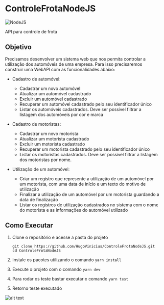 # ControleFrotaNodeJS

![NodeJS](https://img.shields.io/badge/node.js-6DA55F?style=for-the-badge&logo=node.js&logoColor=white)

API para controle de frota

## Objetivo

Precisamos desenvolver um sistema web que nos permita controlar a utilização dos automóveis
de uma empresa. Para isso precisaremos construir uma WebAPI com as funcionalidades abaixo:

- Cadastro de automóvel:
  - Cadastrar um novo automóvel
  - Atualizar um automóvel cadastrado
  - Excluir um automóvel cadastrado
  - Recuperar um automóvel cadastrado pelo seu identificador único
  - Listar os automóveis cadastrados. Deve ser possível filtrar a listagem dos
automóveis por cor e marca

- Cadastro de motoristas:
  - Cadastrar um novo motorista
  - Atualizar um motorista cadastrado
  - Excluir um motorista cadastrado
  - Recuperar um motorista cadastrado pelo seu identificador único
  - Listar os motoristas cadastrados. Deve ser possível filtrar a listagem dos
motoristas por nome.

- Utilização de um automóvel:
  - Criar um registro que represente a utilização de um automóvel por um
motorista, com uma data de início e um texto do motivo de utilização
  - Finalizar a utilização de um automóvel por um motorista guardando a data de
finalização
  - Listar os registros de utilização cadastrados no sistema com o nome do motorista
e as informações do automóvel utilizado

## Como Executar

1. Clone o repositório e acesse a pasta do projeto
   ```shell
   git clone https://github.com/HugoVinicius/ControleFrotaNodeJS.git
   cd ControleFrotaNodeJS
    ```
2. Instale os pacotes utilizando o comando `yarn install`

3. Execute o projeto com o comando `yarn dev`

4. Para rodar os teste bastar executar o comando `yarn test`

5. Retorno teste executado

![alt text](https://github.com/HugoVinicius/ControleFrotaNodeJS/blob/main/img-readme/artistas.jpg)